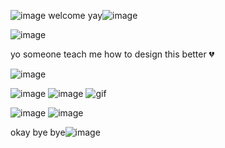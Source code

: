 ![image](https://64.media.tumblr.com/093e5b2b2f9d0c463e95c88484416311/16966a778f4a262c-aa/s75x75_c1/eeaad3f0dec883ba777a866ed14f8f52a485e83b.gif) welcome yay![image](https://64.media.tumblr.com/6cba5722ae1ea409d964411a580bd188/16966a778f4a262c-2c/s75x75_c1/8c05268136636f4fb410ead7a196ccae5a71ded8.gif) 

![image](https://files.catbox.moe/sqzdoh.gif)

yo someone teach me how to design this better 💔

![image](https://64.media.tumblr.com/18d681764cde28ac9a35451631010740/a54319e1067d8faf-09/s250x400/7e8ccce796c1adeda3572c38c4c8cbdc9251a31f.gif)

![image](https://64.media.tumblr.com/f095170052e35bd820c1e8aed1b54c16/1a96a4a8b5b8d3d6-72/s75x75_c1/f35fa8f316f1e2e2bdb7adb08ab2a81542aec55e.gifv) ![image](https://64.media.tumblr.com/7f2a42fe80facc418eb0bb0a148ac4c3/d7f24d8486e4e567-7e/s100x200/ea4bc86f1436c3881ec91b2daaa14a8ad141283d.png) ![gif](https://files.catbox.moe/uj66rg.gif)

![image](https://files.catbox.moe/mzr49s.gif) ![image](https://files.catbox.moe/luh1kd.gif)

okay bye bye![image](https://64.media.tumblr.com/6ae34bb05654bb2ee5d6f1e345158599/tumblr_inline_np9uqgRAkV1qid2nw_75sq.gif) 
